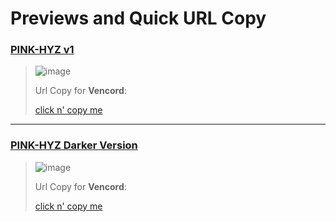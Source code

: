 # Previews and Quick URL Copy

### [PINK-HYZ v1](https://github.com/hyz-3/themes/releases/tag/themes)
> ![image](https://github.com/hyz-3/themes/assets/121250506/af892fdb-59c1-43d8-8a58-bd3f225ac4c1)
>
> Url Copy for **Vencord**:
>
> [click n' copy me](https://raw.githubusercontent.com/hyz-3/themes/main/pink-hyz.css)

---

### [PINK-HYZ Darker Version](https://github.com/hyz-3/themes/releases/tag/themes)
> ![image](https://github.com/hyz-3/themes/assets/121250506/431cdbbd-e554-4f41-b821-d9b4c07c9a0f)
>
> Url Copy for **Vencord**:
>
> [click n' copy me](https://raw.githubusercontent.com/hyz-3/themes/main/pink-hyz-darker.css)

